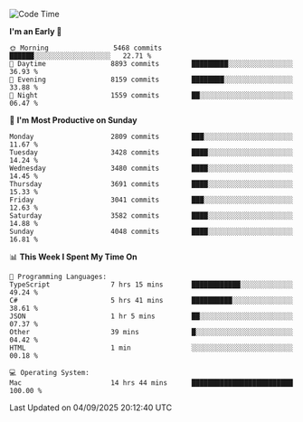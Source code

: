 <!--START_SECTION:waka-->
![Code Time](http://img.shields.io/badge/Code%20Time-5%2C339%20hrs%2059%20mins-blue)

**I'm an Early 🐤** 

```text
🌞 Morning                5468 commits        ██████░░░░░░░░░░░░░░░░░░░   22.71 % 
🌆 Daytime                8893 commits        █████████░░░░░░░░░░░░░░░░   36.93 % 
🌃 Evening                8159 commits        ████████░░░░░░░░░░░░░░░░░   33.88 % 
🌙 Night                  1559 commits        ██░░░░░░░░░░░░░░░░░░░░░░░   06.47 % 
```
📅 **I'm Most Productive on Sunday** 

```text
Monday                   2809 commits        ███░░░░░░░░░░░░░░░░░░░░░░   11.67 % 
Tuesday                  3428 commits        ████░░░░░░░░░░░░░░░░░░░░░   14.24 % 
Wednesday                3480 commits        ████░░░░░░░░░░░░░░░░░░░░░   14.45 % 
Thursday                 3691 commits        ████░░░░░░░░░░░░░░░░░░░░░   15.33 % 
Friday                   3041 commits        ███░░░░░░░░░░░░░░░░░░░░░░   12.63 % 
Saturday                 3582 commits        ████░░░░░░░░░░░░░░░░░░░░░   14.88 % 
Sunday                   4048 commits        ████░░░░░░░░░░░░░░░░░░░░░   16.81 % 
```


📊 **This Week I Spent My Time On** 

```text
💬 Programming Languages: 
TypeScript               7 hrs 15 mins       ████████████░░░░░░░░░░░░░   49.24 % 
C#                       5 hrs 41 mins       ██████████░░░░░░░░░░░░░░░   38.61 % 
JSON                     1 hr 5 mins         ██░░░░░░░░░░░░░░░░░░░░░░░   07.37 % 
Other                    39 mins             █░░░░░░░░░░░░░░░░░░░░░░░░   04.42 % 
HTML                     1 min               ░░░░░░░░░░░░░░░░░░░░░░░░░   00.18 % 

💻 Operating System: 
Mac                      14 hrs 44 mins      █████████████████████████   100.00 % 
```


 Last Updated on 04/09/2025 20:12:40 UTC
<!--END_SECTION:waka-->
